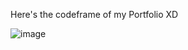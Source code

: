 Here's the codeframe of my Portfolio XD

![image](https://github.com/user-attachments/assets/f53ff034-1c37-4ab1-a2e0-695cd7be7ebe)
